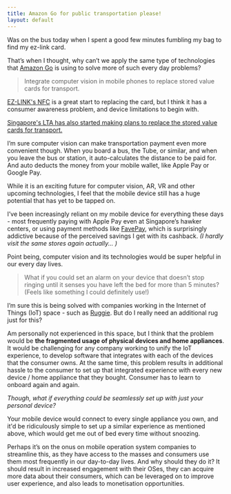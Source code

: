 ```yaml
---
title: Amazon Go for public transportation please!
layout: default
---
```


Was on the bus today when I spent a good few minutes fumbling my bag to find my ez-link card.

<p></p>

That’s when I thought, why can’t we apply the same type of technologies that <a href="https://www.amazon.com/b?ie=UTF8&node=16008589011">Amazon Go</a> is using to solve more of such every day problems?

<p></p>

> Integrate computer vision in mobile phones to replace stored value cards for transport.

<p></p>

<a href="http://www.ezlinknfc.com/">EZ-LINK's NFC</a> is a great start to replacing the card, but I think it has a consumer awareness problem, and device limitations to begin with.

<p></p>

<a href="https://www.channelnewsasia.com/news/singapore/lta-to-trial-apple-pay-android-pay-on-public-transport-9205028">Singapore's LTA has also started making plans to replace the stored value cards for transport.</a> 

<p></p>

I’m sure computer vision can make transportation payment even more convenient though. When you board a bus, the Tube, or similar, and when you leave the bus or station, it auto-calculates the distance to be paid for. And auto deducts the money from your mobile wallet, like Apple Pay or Google Pay.

<p></p>

While it is an exciting future for computer vision, AR, VR and other upcoming technologies, I feel that the mobile device still has a huge potential that has yet to be tapped on.

<p></p>

I’ve been increasingly reliant on my mobile device for everything these days - most frequently paying with Apple Pay even at Singapore’s hawker centers, or using payment methods like <a href="https://help.myfave.com/hc/en-us/articles/115000178653-What-is-FavePay-and-why-should-I-use-it-">FavePay</a>, which is surprisingly addictive because of the perceived savings I get with its cashback. <i>(I hardly visit the same stores again actually... )</i>

<p></p>

Point being, computer vision and its technologies would be super helpful in our every day lives.

<p></p>

> What if you could set an alarm on your device that doesn’t stop ringing until it senses you have left the bed for more than 5 minutes? (Feels like something I could definitely use!)

<p></p>

I’m sure this is being solved with companies working in the Internet of Things (IoT) space - such as <a href="https://ruggie.co/">Ruggie</a>. But do I really need an additional rug just for this? 

<p></p>

Am personally not experienced in this space, but I think that the problem would be <b>the fragmented usage of physical devices and home appliances</b>. It would be challenging for any company working to unify the IoT experience, to develop software that integrates with each of the devices that the consumer owns. At the same time, this problem results in additional hassle to the consumer to set up that integrated experience with every new device / home appliance that they bought. Consumer has to learn to onboard again and again.

<p></p>

<i>Though, what if everything could be seamlessly set up with just your personal device?</i>

<p></p>

Your mobile device would connect to every single appliance you own, and it'd be ridiculously simple to set up a similar experience as mentioned above, which would get me out of bed every time without snoozing.

<p></p>

Perhaps it’s on the onus on mobile operation system companies to streamline this, as they have access to the masses and consumers use them most frequently in our day-to-day lives. And why should they do it? It should result in increased engagement with their OSes, they can acquire more data about their consumers, which can be leveraged on to improve user experience, and also leads to monetisation opportunities.